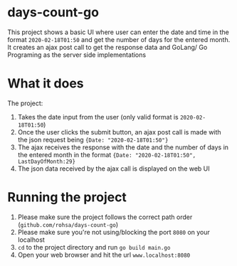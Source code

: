 # days-count-go
This project shows a basic UI where user can enter the date and time in the format `2020-02-18T01:50` and get the number of days for the entered month. It creates an ajax post call to get the response data and GoLang/ Go Programing as the server side implementations
# What it does
The project:
1. Takes the date input from the user (only valid format is `2020-02-18T01:50`)
2. Once the user clicks the submit button, an ajax post call is made with the json request being `{Date: "2020-02-18T01:50"}`
3. The ajax receives the response with the date and the number of days in the entered month in the format `{Date: "2020-02-18T01:50", LastDayOfMonth:29}`
4. The json data received by the ajax call is displayed on the web UI
# Running the project
1. Please make sure the project follows the correct path order (`github.com/rohsa/days-count-go`)
2. Please make sure you're not using/blocking the port `8080` on your localhost
2. `cd` to the project directory and run `go build main.go`
3. Open your web browser and hit the url `www.localhost:8080`
